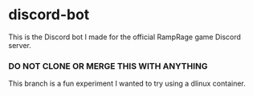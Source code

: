 # discord-bot
This is the Discord bot I made for the official RampRage game Discord server.

### DO NOT CLONE OR MERGE THIS WITH ANYTHING

This branch is a fun experiment I wanted to try using a dlinux container.
